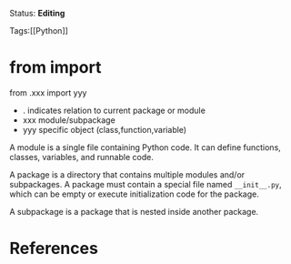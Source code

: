 Status: **Editing**

Tags:[[Python]]

# from import

from .xxx import yyy

- . indicates relation to current package or module
- xxx module/subpackage
- yyy specific object (class,function,variable)

A module is a single file containing Python code. It can define functions, classes, variables, and runnable code.

A package is a directory that contains multiple modules and/or subpackages. A package must contain a special file named `__init__.py`, which can be empty or execute initialization code for the package.

A subpackage is a package that is nested inside another package.

# References